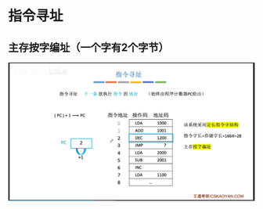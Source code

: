 


# 指令寻址
## 主存按字编址（一个字有2个字节）
![输入图片说明](/imgs/2025-08-11/vuwkbnc0pIMG2xUP.png)
<!--stackedit_data:
eyJoaXN0b3J5IjpbLTE3MzQzMzQwNDQsLTM0NDc2NjYxOSw0ND
A5MDU2MTldfQ==
-->